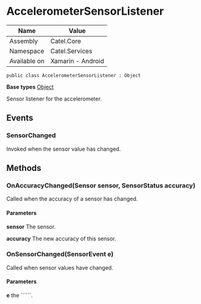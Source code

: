 

# AccelerometerSensorListener

Name|Value
---|---
Assembly|Catel.Core
Namespace|Catel.Services
Available on|Xamarin - Android

```
public class AccelerometerSensorListener : Object
```

**Base types**
[Object]()


Sensor listener for the accelerometer.



## Events

### SensorChanged

Invoked when the sensor value has changed.



## Methods

### OnAccuracyChanged(Sensor sensor, SensorStatus accuracy)

Called when the accuracy of a sensor has changed.

#### Parameters

**sensor**
The sensor.

**accuracy**
The new accuracy of this sensor.



### OnSensorChanged(SensorEvent e)

Called when sensor values have changed.

#### Parameters

**e**
the ``````.



